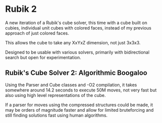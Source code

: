 # Rubik 2
A new iteration of a Rubik's cube solver, this time with a cube built on cubies, individual unit cubes with colored faces, instead of my previous approach of just colored faces.

This allows the cube to take any XxYxZ dimension, not just 3x3x3.

Designed to be usable with various solvers, primarily with bidirectional search but open for experimentation.

## Rubik's Cube Solver 2: Algorithmic Boogaloo
Using the Parser and Cube classes and -O2 compilation, it takes somewhere around 14.2 seconds to execute 50M moves, not very fast but also using high level representations of the cube.

If a parser for moves using the compressed structures could be made, it may be orders of magnitude faster and allow for limited bruteforcing and still finding solutions fast using human algorithms.